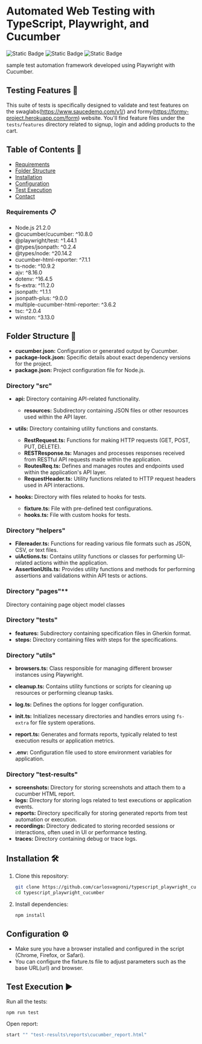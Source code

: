 # Automated Web Testing with TypeScript, Playwright, and Cucumber
![Static Badge](https://img.shields.io/badge/TypeScript-logo?style=for-the-badge&logo=typescript&logoColor=white&labelColor=rgb(49%2C%20120%2C%20198)&color=rgb(22%2C%2027%2C%2034))
![Static Badge](https://img.shields.io/badge/Playwright-logo?style=for-the-badge&logo=playwright&logoColor=rgb(214%2C%2083%2C%2072)&labelColor=rgb(46%2C%20173%2C%2051)&color=rgb(22%2C%2027%2C%2034))
![Static Badge](https://img.shields.io/badge/Cucumber-logo?style=for-the-badge&logo=cucumber&logoColor=black&labelColor=rgb(35%2C%20217%2C%20108)&color=rgb(22%2C%2027%2C%2034))

sample test automation framework developed using Playwright with Cucumber.

## Testing Features 🧪

This suite of tests is specifically designed to validate and test features on the swaglabs(https://www.saucedemo.com/v1/) and formy(https://formy-project.herokuapp.com/form) website. You'll find feature files under the `tests/features` directory related to signup, login and adding products to the cart.


## Table of Contents 📑
- [Requirements](#requirements)
- [Folder Structure](#folder-structure)
- [Installation](#installation)
- [Configuration](#configuration)
- [Test Execution](#test-execution)
- [Contact](#contact)

### <a id="requirements">Requirements 📋</a>

- Node.js 21.2.0
- @cucumber/cucumber: ^10.8.0
- @playwright/test: ^1.44.1
- @types/jsonpath: ^0.2.4
- @types/node: ^20.14.2
- cucumber-html-reporter: ^7.1.1
- ts-node: ^10.9.2
- ajv: ^8.16.0
- dotenv: ^16.4.5
- fs-extra: ^11.2.0
- jsonpath: ^1.1.1
- jsonpath-plus: ^9.0.0
- multiple-cucumber-html-reporter: ^3.6.2
- tsc: ^2.0.4
- winston: ^3.13.0

## <a id="folder-structure">Folder Structure 📂</a>

- **cucumber.json:** Configuration or generated output by Cucumber.
- **package-lock.json:** Specific details about exact dependency versions for the project.
- **package.json:** Project configuration file for Node.js.

### Directory "src"

- **api:** Directory containing API-related functionality.
  - **resources:** Subdirectory containing JSON files or other resources used within the API layer.

- **utils:** Directory containing utility functions and constants.
  - **RestRequest.ts:** Functions for making HTTP requests (GET, POST, PUT, DELETE).
  - **RESTResponse.ts:** Manages and processes responses received from RESTful API requests made within the application.
  - **RoutesReq.ts:** Defines and manages routes and endpoints used within the application's API layer.
  - **RequestHeader.ts:** Utility functions related to HTTP request headers used in API interactions.

- **hooks:** Directory with files related to hooks for tests.
  - **fixture.ts:** File with pre-defined test configurations.
  - **hooks.ts:** File with custom hooks for tests.

### Directory "helpers"

- **Filereader.ts:** Functions for reading various file formats such as JSON, CSV, or text files.
- **uiActions.ts:** Contains utility functions or classes for performing UI-related actions within the application.
- **AssertionUtils.ts:** Provides utility functions and methods for performing assertions and validations within API tests or actions.

### Directory "pages"** 
Directory containing page object model classes

### Directory "tests"

- **features:** Subdirectory containing specification files in Gherkin format.
- **steps:** Directory containing files with steps for the specifications.

### Directory "utils"

- **browsers.ts:** Class responsible for managing different browser instances using Playwright.
- **cleanup.ts:** Contains utility functions or scripts for cleaning up resources or performing cleanup tasks.
- **log.ts:** Defines the options for logger configuration.
- **init.ts:** Initializes necessary directories and handles errors using `fs-extra` for file system operations.
- **report.ts:** Generates and formats reports, typically related to test execution results or application metrics.

- **.env:** Configuration file used to store environment variables for application.

### Directory "test-results"

- **screenshots:** Directory for storing screenshots and attach them to a cucumber HTML report.
- **logs:** Directory for storing logs related to test executions or application events.
- **reports:** Directory specifically for storing generated reports from test automation or execution.
- **recordings:** Directory dedicated to storing recorded sessions or interactions, often used in UI or performance testing.
- **traces:** Directory containing debug or trace logs.


## <a id="installation">Installation 🛠️</a>

1. Clone this repository:

    ```bash
    git clone https://github.com/carlosvagnoni/typescript_playwright_cucumber.git
    cd typescript_playwright_cucumber
    ```

2. Install dependencies:

    ```bash
    npm install
    ```

## <a id="configuration">Configuration ⚙️</a>

- Make sure you have a browser installed and configured in the script (Chrome, Firefox, or Safari).
- You can configure the fixture.ts file to adjust parameters such as the base URL(url) and browser.

## <a id="test-execution">Test Execution ▶️</a>

Run all the tests:

```bash
npm run test
```

Open report:

```bash
start "" "test-results\reports\cucumber_report.html"
```



